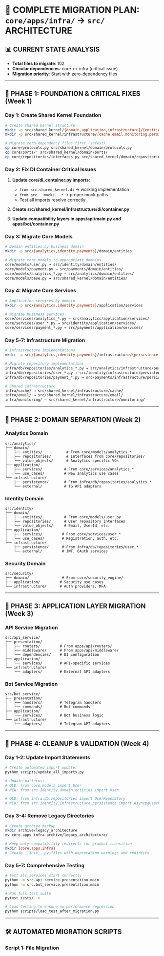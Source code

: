 # 🚀 COMPLETE MIGRATION PLAN: `core/apps/infra/` → `src/` ARCHITECTURE

## 📊 **CURRENT STATE ANALYSIS**
- **Total files to migrate**: 102
- **Circular dependencies**: core ↔ infra (critical issue)
- **Migration priority**: Start with zero-dependency files

---

## 🎯 **PHASE 1: FOUNDATION & CRITICAL FIXES (Week 1)**

### **Day 1: Create Shared Kernel Foundation**
```bash
# Create shared kernel structure
mkdir -p src/shared_kernel/{domain,application,infrastructure}/{entities,repositories,services,ports}
mkdir -p src/shared_kernel/infrastructure/{cache,email,monitoring,persistence}

# Migrate zero-dependency files first (safest)
cp core/protocols.py src/shared_kernel/domain/protocols.py
cp core/ports/* src/shared_kernel/domain/ports/
cp core/repositories/interfaces.py src/shared_kernel/domain/repositories/
```

### **Day 2: Fix DI Container Critical Issues**
1. **Update core/di_container.py imports:**
   - `from src.shared_kernel.di` → working implementation
   - `from src.__mocks__.*` → proper mock paths
   - Test all imports resolve correctly

2. **Create src/shared_kernel/infrastructure/di/container.py**
3. **Update compatibility layers in apps/api/main.py and apps/bot/container.py**

### **Day 3: Migrate Core Models**
```bash
# Domain entities by business domain
mkdir -p src/{analytics,identity,payments}/domain/entities

# Migrate core models to appropriate domains
core/models/user.py → src/identity/domain/entities/
core/models/payment.py → src/payments/domain/entities/
core/models/analytics_*.py → src/analytics/domain/entities/
core/models/base.py → src/shared_kernel/domain/entities/
```

### **Day 4: Migrate Core Services** 
```bash
# Application services by domain
mkdir -p src/{analytics,identity,payments}/application/services

# Migrate business services
core/services/analytics_*.py → src/analytics/application/services/
core/services/user_*.py → src/identity/application/services/
core/services/payment_*.py → src/payments/application/services/
```

### **Day 5-7: Infrastructure Migration**
```bash
# Infrastructure implementations
mkdir -p src/{analytics,identity,payments}/infrastructure/{persistence,external}

# Migrate repository implementations  
infra/db/repositories/analytics_*.py → src/analytics/infrastructure/persistence/
infra/db/repositories/user_*.py → src/identity/infrastructure/persistence/
infra/db/repositories/payment_*.py → src/payments/infrastructure/persistence/

# Shared infrastructure
infra/cache/ → src/shared_kernel/infrastructure/cache/
infra/email/ → src/shared_kernel/infrastructure/email/
infra/monitoring/ → src/shared_kernel/infrastructure/monitoring/
```

---

## 🎯 **PHASE 2: DOMAIN SEPARATION (Week 2)**

### **Analytics Domain**
```
src/analytics/
├── domain/
│   ├── entities/           # From core/models/analytics_*
│   ├── repositories/       # Interfaces from core/repositories/
│   └── value_objects/      # Analytics-specific VOs
├── application/
│   ├── services/          # From core/services/analytics_*
│   └── use_cases/         # New analytics use cases
└── infrastructure/
    ├── persistence/       # From infra/db/repositories/analytics_*
    └── external/          # TG API adapters
```

### **Identity Domain**  
```
src/identity/
├── domain/
│   ├── entities/          # From core/models/user.py
│   ├── repositories/      # User repository interfaces
│   └── value_objects/     # Email, UserId, etc.
├── application/
│   ├── services/         # From core/services/user_*
│   └── use_cases/        # Registration, auth, etc.
└── infrastructure/
    ├── persistence/      # From infra/db/repositories/user_*
    └── external/         # JWT, OAuth services
```

### **Security Domain**
```
src/security/
├── domain/               # From core/security_engine/
├── application/         # Security use cases
└── infrastructure/      # Auth providers, MFA
```

---

## 🎯 **PHASE 3: APPLICATION LAYER MIGRATION (Week 3)**

### **API Service Migration**
```
src/api_service/
├── presentation/
│   ├── routers/         # From apps/api/routers/
│   ├── middleware/      # From apps/api/middleware/
│   └── dependencies/    # DI configuration
├── application/
│   └── services/        # API-specific services
└── infrastructure/
    └── adapters/        # External API adapters
```

### **Bot Service Migration**  
```
src/bot_service/
├── presentation/
│   ├── handlers/        # Telegram handlers
│   └── commands/        # Bot commands
├── application/
│   └── services/        # Bot business logic
└── infrastructure/
    └── adapters/        # Telegram API adapters
```

---

## 🎯 **PHASE 4: CLEANUP & VALIDATION (Week 4)**

### **Day 1-2: Update Import Statements**
```python
# Create automated import updater
python scripts/update_all_imports.py

# Update patterns:
# OLD: from core.models import User
# NEW: from src.identity.domain.entities import User

# OLD: from infra.db.repositories import UserRepository  
# NEW: from src.identity.infrastructure.persistence import AsyncpgUserRepository
```

### **Day 3-4: Remove Legacy Directories**
```bash
# Create archive backup
mkdir archive/legacy_architecture
mv core apps infra archive/legacy_architecture/

# Keep only compatibility redirects for gradual transition
mkdir {core,apps,infra}
# Create __init__.py files with deprecation warnings and redirects
```

### **Day 5-7: Comprehensive Testing**
```bash
# Test all services start correctly
python -m src.api_service.presentation.main
python -m src.bot_service.presentation.main

# Run full test suite
pytest tests/ -v

# Load testing to ensure no performance regression
python scripts/load_test_after_migration.py
```

---

## 🛠 **AUTOMATED MIGRATION SCRIPTS**

### **Script 1: File Migration**